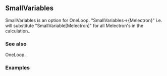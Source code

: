 ##  SmallVariables 

SmallVariables is an option for OneLoop. "SmallVariables->{Melectron}" i.e. will substitute "SmallVariable[Melectron]"  for all Melectron's in the calculation..

###  See also 

OneLoop.

###  Examples 
